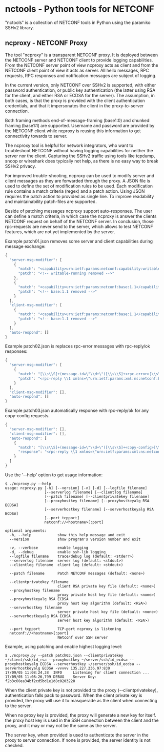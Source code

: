 # nctools - Python tools for NETCONF
"nctools" is a collection of NETCONF tools in Python using the paramiko SSHv2 library.

## ncproxy - NETCONF Proxy
The tool "ncproxy" is a transparent NETCONF proxy. It is deployed between the NETCONF
server and NETCONF client to provide logging capabilities. From the NETCONF server
point of view ncproxy acts as client and from the NETCONF client point of view it
acts as server. All hello messages, RPC requests, RPC responses and notification
messages are subject of logging.

In the current version, only NETCONF over SSHv2 is supported, with either password
authentication, or public key authentication (the latter using RSA for the client, and
either RSA or ECDSA for the server). The assumption, in both cases, is that the proxy
is provided with the client authentication credentials, and that it impersonates the
client in the proxy-to-server connection.

Both framing methods end-of-message-framing (base1:0) and chunked
framing (base1:1) are supported. Username and password are provided by the NETCONF
client while ncproxy is reusing this information to get connectivity towards to server.

The ncproxy tool is helpful for network integrators, who want to troubleshoot NETCONF
without having logging capabilities for neither the server nor the client. Capturing
the SSHv2 traffic using tools like tcpdump, snoop or wireshark does typically not help,
as there is no easy way to break SSHv2 privacy.

For improved trouble-shooting, ncproxy can be used to modify server and client messages
as they are forwarded through the proxy. A JSON file is used to define the set of
modification rules to be used. Each modification rule contains a match criteria (regex)
and a patch action. Using JSON requires the patch action to provided as single line.
To improve readability and maintainability patch-files are supported.

Beside of patching messages ncproxy support auto-responses. The user can define
a match criteria, in which case the ncproxy is answer the clients NETCONF request on
behalf of the NETCONF server. In conclusion, those rpc-requests are never send to the
server, which allows to test NETCONF features, which are not yet implemented by the
server.

Example patch01.json removes some server and client capabilities during <hello>
message exchange:

```javascript
{
  "server-msg-modifier": [
    {
      "match": "<capability>urn:ietf:params:netconf:capability:writable-running:1.0</capability>",
      "patch": "<!-- writable-running removed -->"
    },
    {
      "match": "<capability>urn:ietf:params:netconf:base:1.1</capability>",
      "patch": "<!-- base:1.1 removed -->"
    }
  ],
  "client-msg-modifier": [
    {
      "match": "<capability>urn:ietf:params:netconf:base:1.1</capability>",
      "patch": "<!-- base:1.1 removed -->"
    }
  ],
  "auto-respond": []
}
```

Example patch02.json is replaces rpc-error messages with rpc-reply/ok responses:
```javascript
{
  "server-msg-modifier": [
    {
      "match": "[\\s\\S]+(message-id=\"\\d+\")[\\s\\S]+<rpc-error>[\\s\\S]+",
      "patch": "<rpc-reply \\1 xmlns=\"urn:ietf:params:xml:ns:netconf:base:1.0\"><ok/></rpc-reply>"
    }
  ],
  "client-msg-modifier": [],
  "auto-respond": []
}
```

Example patch03.json automatically response with rpc-reply/ok for any copy-config requests.
```javascript
{
  "server-msg-modifier": [],
  "client-msg-modifier": [],
  "auto-respond": [
    {
      "match": "[\\s\\S]+(message-id=\"\\d+\")[\\s\\S]+<copy-config>[\\s\\S]+",
      "response": "<rpc-reply \\1 xmlns=\"urn:ietf:params:xml:ns:netconf:base:1.0\"><ok/></rpc-reply>"
    }
  ]
}
```

Use the '--help' option to get usage information:
```
$ ./ncproxy.py --help
usage: ncproxy.py [-h] [--version] [-v] [-d] [--logfile filename]
                  [--serverlog filename] [--clientlog filename]
                  [--patch filename] [--clientprivatekey filename]
                  [--proxyhostkey filename] [--proxyhostkeyalg RSA ECDSA]
                  [--serverhostkey filename] [--serverhostkeyalg RSA ECDSA]
                  [--port tcpport]
                  netconf://<hostname>[:port]

optional arguments:
  -h, --help            show this help message and exit
  --version             show program's version number and exit

  -v, --verbose         enable logging
  -d, --debug           enable ssh-lib logging
  --logfile filename    trace/debug log (default: <stderr>)
  --serverlog filename  server log (default: <stdout>)
  --clientlog filename  client log (default: <stdout>)

  --patch filename      Patch NETCONF messages (default: <none>)

  --clientprivatekey filename
                        client RSA private key file (default: <none>)
  --proxyhostkey filename
                        proxy private host key file (default: <none>)
  --proxyhostkeyalg RSA ECDSA
                        proxy host key algorithm (default: <RSA>)
  --serverhostkey filename
                        server private host key file (default: <none>)
  --serverhostkeyalg RSA ECDSA
                        server host key algorithm (default: <RSA>)

  --port tcpport        TCP-port ncproxy is listening
  netconf://<hostname>[:port]
                        Netconf over SSH server
```

Example, using patching and enable highest logging level:
```
$ ./ncproxy.py --patch patch03.json --clientprivatekey ~/client/ssh/id_rsa --proxyhostkey ~/server/ssh/id_ecdsa --proxyhostkeyalg ECDSA --serverhostkey ~/server/ssh/id_ecdsa --serverhostkeyalg ECDSA -vvvvv 135.227.236.97:830
17/09/05 11:08:24,38  INFO     Listening for client connection ...
17/09/05 11:08:26,799 DEBUG    Server Key: f2b3c60ea34bf2cd5bd1e1d8c0203228
```

When the client private key is not provided to the proxy (--clientprivatekey), authentication falls pack to password. When the client private key is provided, the proxy will use it to masquerade as the client when connecting to the server.

When no proxy key is provided, the proxy will generate a new key for itself. the proxy host key is used in the SSH connection between the client and the proxy, and it may or may not be the same as the server.

The server key, when provided is used to authenticate the server in the proxy to server connection. If none is provided, the server identity is not checked.

